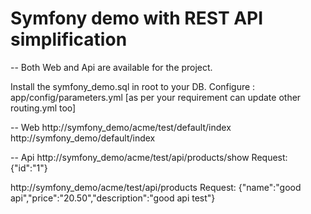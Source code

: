 Symfony demo with REST API simplification
=========================================
-- Both Web and Api are available for the project.

Install the symfony_demo.sql in root to your DB.
Configure :
app/config/parameters.yml
[as per your requirement can update other routing.yml too]

-- Web
http://symfony_demo/acme/test/default/index
http://symfony_demo/default/index

-- Api
http://symfony_demo/acme/test/api/products/show
Request: {"id":"1"}

http://symfony_demo/acme/test/api/products
Request: {"name":"good api","price":"20.50","description":"good api test"}

